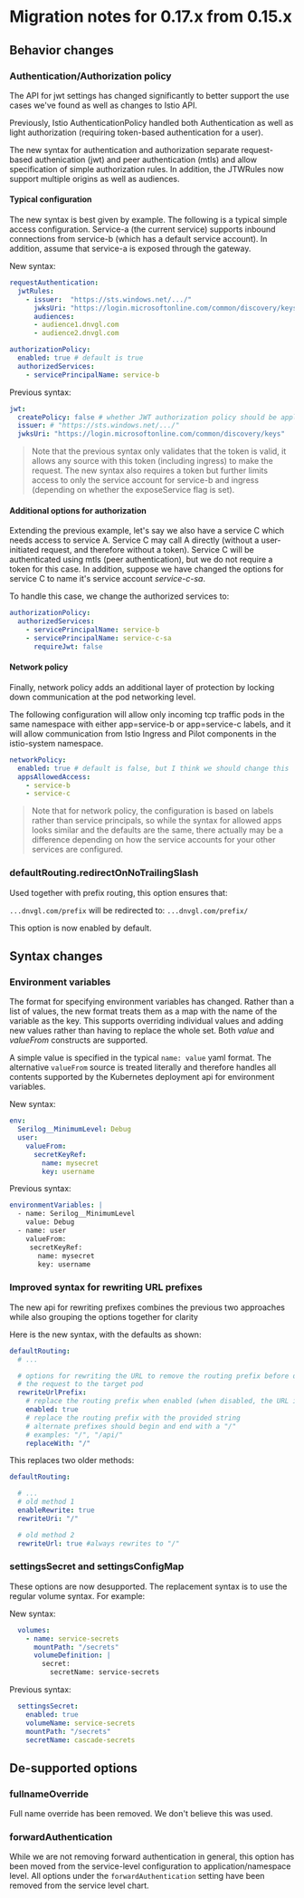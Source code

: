 # Migration notes for 0.17.x from 0.15.x

## Behavior changes

### Authentication/Authorization policy

The API for jwt settings has changed significantly to better support the use cases we've found as well as changes to Istio API.

Previously, Istio AuthenticationPolicy handled both Authentication as well as light authorization (requiring token-based authentication for a user).

The new syntax for authentication and authorization separate request-based authenication (jwt) and peer authentication (mtls) and allow specification of simple authorization rules. In addition, the JTWRules now support multiple origins as well as audiences.

#### Typical configuration

The new syntax is best given by example. The following is a typical simple access configuration. Service-a (the current service) supports inbound connections from service-b (which has a default service account). In addition, assume that service-a is exposed through the gateway.

New syntax:

``` yaml
requestAuthentication:
  jwtRules:
    - issuer:  "https://sts.windows.net/.../"
      jwksUri: "https://login.microsoftonline.com/common/discovery/keys"
      audiences:
      - audience1.dnvgl.com
      - audience2.dnvgl.com

authorizationPolicy:
  enabled: true # default is true
  authorizedServices:
    - servicePrincipalName: service-b
```

Previous syntax:

``` yaml
jwt:
  createPolicy: false # whether JWT authorization policy should be applied
  issuer: # "https://sts.windows.net/.../"
  jwksUri: "https://login.microsoftonline.com/common/discovery/keys"
```

> Note that the previous syntax only validates that the token is valid, it allows any source with this token (including ingress) to make the request. The new syntax also requires a token but further limits access to only the service account for service-b and ingress (depending on whether the exposeService flag is set).

#### Additional options for authorization

Extending the previous example, let's say we also have a service C which needs access to service A. Service C may call A directly (without a user-initiated request, and therefore without a token). Service C will be authenticated using mtls (peer authentication), but we do not require a token for this case. In addition, suppose we have changed the options for service C to name it's service account *service-c-sa*.

To handle this case, we change the authorized services to:

``` yaml
authorizationPolicy:
  authorizedServices:
    - servicePrincipalName: service-b
    - servicePrincipalName: service-c-sa
      requireJwt: false
```

#### Network policy

Finally, network policy adds an additional layer of protection by locking down communication at the pod networking level.

The following configuration will allow only incoming tcp traffic pods in the same namespace with either app=service-b or app=service-c labels, and it will allow communication from Istio Ingress and Pilot components in the istio-system namespace.

``` yaml
networkPolicy:
  enabled: true # default is false, but I think we should change this
  appsAllowedAccess:
    - service-b
    - service-c
```

> Note that for network policy, the configuration is based on labels rather than service principals, so while the syntax for allowed apps looks similar and the defaults are the same, there actually may be a difference depending on how the service accounts for your other services are configured.

### defaultRouting.redirectOnNoTrailingSlash

Used together with prefix routing, this option ensures that:

`...dnvgl.com/prefix` will be redirected to: `...dnvgl.com/prefix/`

This option is now enabled by default.

## Syntax changes

### Environment variables

The format for specifying environment variables has changed. Rather than a list of values, the new format treats them as a map with the name of the variable as the key. This supports overriding individual values and adding new values rather than having to replace the whole set. Both *value* and *valueFrom* constructs are supported.

A simple value is specified in the typical `name: value` yaml format. The alternative `valueFrom` source is treated literally and therefore handles all contents supported by the Kubernetes deployment api for environment variables.

New syntax:

``` yaml
env:
  Serilog__MinimumLevel: Debug
  user:
    valueFrom:
      secretKeyRef:
        name: mysecret
        key: username
```

Previous syntax:

``` yaml
environmentVariables: |
  - name: Serilog__MinimumLevel
    value: Debug
  - name: user
    valueFrom:
     secretKeyRef:
       name: mysecret
       key: username
```

### Improved syntax for rewriting URL prefixes

The new api for rewriting prefixes combines the previous two approaches while also grouping the options together for clarity

Here is the new syntax, with the defaults as shown:

``` yaml
defaultRouting:
  # ...

  # options for rewriting the URL to remove the routing prefix before delivering
  # the request to the target pod
  rewriteUrlPrefix:
    # replace the routing prefix when enabled (when disabled, the URL is not adjusted)
    enabled: true
    # replace the routing prefix with the provided string
    # alternate prefixes should begin and end with a "/"
    # examples: "/", "/api/"
    replaceWith: "/"
```

This replaces two older methods:

``` yaml
defaultRouting:

  # ...
  # old method 1
  enableRewrite: true
  rewriteUri: "/"

  # old method 2
  rewriteUrl: true #always rewrites to "/"
```

### settingsSecret and settingsConfigMap

These options are now desupported. The replacement syntax is to use the regular volume syntax. For example:

New syntax:

``` yaml
  volumes:
    - name: service-secrets
      mountPath: "/secrets"
      volumeDefinition: |
        secret:
          secretName: service-secrets
```

Previous syntax:

``` yaml
  settingsSecret:
    enabled: true
    volumeName: service-secrets
    mountPath: "/secrets"
    secretName: cascade-secrets

```

## De-supported options

### fullnameOverride

Full name override has been removed. We don't believe this was used.

### forwardAuthentication

While we are not removing forward authentication in general, this option has been moved from the service-level configuration to application/namespace level. All options under the `forwardAuthentication` setting have been removed from the service level chart.
